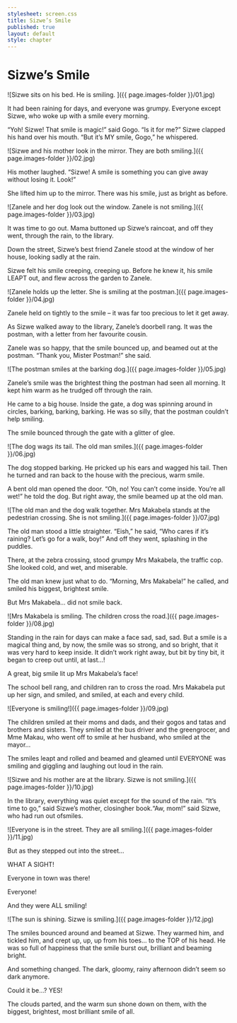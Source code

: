 ```yaml
---
stylesheet: screen.css
title: Sizwe’s Smile
published: true
layout: default
style: chapter
---
```


# Sizwe’s Smile

![Sizwe sits on his bed. He is smiling. ]({{ page.images-folder }}/01.jpg)

It had been raining for days, and everyone was grumpy. Everyone except Sizwe, who woke up with a smile every morning.

“Yoh! Sizwe! That smile is magic!” said Gogo. “Is it for me?” Sizwe clapped his hand over his mouth. “But it’s MY smile, Gogo,” he whispered.

![Sizwe and his mother look in the mirror. They are both smiling.]({{ page.images-folder }}/02.jpg)

His mother laughed. “Sizwe! A smile is something you can give away without losing it. Look!” 

She lifted him up to the mirror. There was his smile, just as bright as before.

![Zanele and her dog look out the window. Zanele is not smiling.]({{ page.images-folder }}/03.jpg)

It was time to go out. Mama buttoned up Sizwe’s raincoat, and off they went, through the rain, to the library. 

Down the street, Sizwe’s best friend Zanele stood at the window of her house, looking sadly at the rain.

Sizwe felt his smile creeping, creeping up. Before he knew it, his smile LEAPT out, and flew across the garden to Zanele. 

![Zanele holds up the letter. She is smiling at the postman.]({{ page.images-folder }}/04.jpg)

Zanele held on tightly to the smile – it was far too precious to let it get away.

As Sizwe walked away to the library, Zanele’s doorbell rang. It was the postman, with a letter from her favourite cousin.

Zanele was so happy, that the smile bounced up, and beamed out at the postman. “Thank you, Mister Postman!” she said.

![The postman smiles at the barking dog.]({{ page.images-folder }}/05.jpg)

Zanele’s smile was the brightest thing the postman had seen all morning. It kept him warm as he trudged off through the rain. 

He came to a big house. Inside the gate, a dog was spinning around in circles, barking, barking, barking. He was so silly, that the postman couldn’t help smiling. 

The smile bounced through the gate with a glitter of glee.

![The dog wags its tail. The old man smiles.]({{ page.images-folder }}/06.jpg)

The dog stopped barking. He pricked up his ears and wagged his tail. Then he turned and ran back to the house with the precious, warm smile.

A bent old man opened the door. “Oh, no! You can’t come inside. You’re all wet!” he told the dog. But right away, the smile beamed up at the old man.

![The old man and the dog walk together. Mrs Makabela stands at the pedestrian crossing. She is not smiling.]({{ page.images-folder }}/07.jpg)

The old man stood a little straighter. “Eish,” he said, “Who cares if it’s raining? Let’s go for a walk, boy!” And off they went, splashing in the puddles.

There, at the zebra crossing, stood grumpy Mrs Makabela, the traffic cop. She looked cold, and wet, and miserable.

The old man knew just what to do. “Morning, Mrs Makabela!” he called, and smiled his biggest, brightest smile.

But Mrs Makabela... did not smile back.

![Mrs Makabela is smiling. The children cross the road.]({{ page.images-folder }}/08.jpg)

Standing in the rain for days can make a face sad, sad, sad. But a smile is a magical thing and, by now, the smile was so strong, and so bright, that it was very hard to keep inside. It didn’t work right away, but bit by tiny bit, it began to creep out until, at last...!

A great, big smile lit up Mrs Makabela’s face! 

The school bell rang, and children ran to cross the road. Mrs Makabela put up her sign, and smiled, and smiled, at each and every child.

![Everyone is smiling!]({{ page.images-folder }}/09.jpg)

The children smiled at their moms and dads, and their gogos and tatas and brothers and sisters. They smiled at the bus driver and the greengrocer, and Mme Makau, who went off to smile at her husband, who smiled at the mayor...

The smiles leapt and rolled and beamed and gleamed until EVERYONE was smiling and giggling and laughing out loud in the rain. 

![Sizwe and his mother are at the library. Sizwe is not smiling.]({{ page.images-folder }}/10.jpg)

In the library, everything was quiet except for the sound of the rain. “It’s time to go,” said Sizwe’s mother, closingher book.“Aw, mom!” said Sizwe, who had run out ofsmiles. 

![Everyone is in the street. They are all smiling.]({{ page.images-folder }}/11.jpg)

But as they stepped out into the street...

WHAT A SIGHT!

Everyone in town was there! 

Everyone! 

And they were ALL smiling!

![The sun is shining. Sizwe is smiling.]({{ page.images-folder }}/12.jpg)

The smiles bounced around and beamed at Sizwe. They warmed him, and tickled him, and crept up, up, up from his toes... to the TOP of his head. He was so full of happiness that the smile burst out, brilliant and beaming bright.

And something changed. The dark, gloomy, rainy afternoon didn’t seem so dark anymore. 

Could it be...? YES! 

The clouds parted, and the warm sun shone down on them, with the biggest, brightest, most brilliant smile of all.
